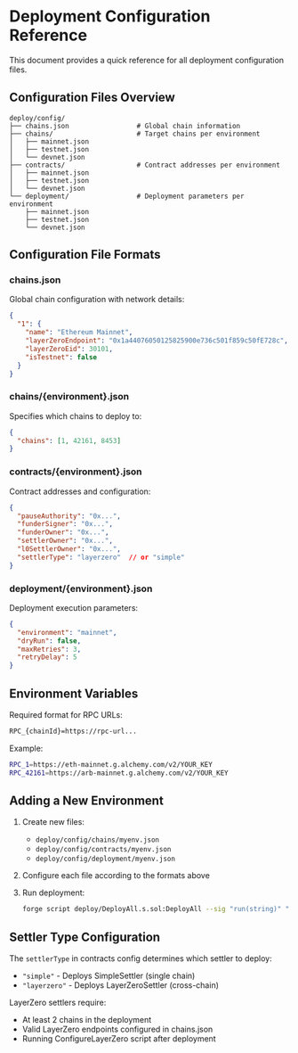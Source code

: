 # Deployment Configuration Reference

This document provides a quick reference for all deployment configuration files.

## Configuration Files Overview

```
deploy/config/
├── chains.json                 # Global chain information
├── chains/                     # Target chains per environment
│   ├── mainnet.json
│   ├── testnet.json
│   └── devnet.json
├── contracts/                  # Contract addresses per environment
│   ├── mainnet.json
│   ├── testnet.json
│   └── devnet.json
└── deployment/                 # Deployment parameters per environment
    ├── mainnet.json
    ├── testnet.json
    └── devnet.json
```

## Configuration File Formats

### chains.json
Global chain configuration with network details:

```json
{
  "1": {
    "name": "Ethereum Mainnet",
    "layerZeroEndpoint": "0x1a44076050125825900e736c501f859c50fE728c",
    "layerZeroEid": 30101,
    "isTestnet": false
  }
}
```

### chains/{environment}.json
Specifies which chains to deploy to:

```json
{
  "chains": [1, 42161, 8453]
}
```

### contracts/{environment}.json
Contract addresses and configuration:

```json
{
  "pauseAuthority": "0x...",
  "funderSigner": "0x...",
  "funderOwner": "0x...",
  "settlerOwner": "0x...",
  "l0SettlerOwner": "0x...",
  "settlerType": "layerzero"  // or "simple"
}
```

### deployment/{environment}.json
Deployment execution parameters:

```json
{
  "environment": "mainnet",
  "dryRun": false,
  "maxRetries": 3,
  "retryDelay": 5
}
```

## Environment Variables

Required format for RPC URLs:
```bash
RPC_{chainId}=https://rpc-url...
```

Example:
```bash
RPC_1=https://eth-mainnet.g.alchemy.com/v2/YOUR_KEY
RPC_42161=https://arb-mainnet.g.alchemy.com/v2/YOUR_KEY
```

## Adding a New Environment

1. Create new files:
   - `deploy/config/chains/myenv.json`
   - `deploy/config/contracts/myenv.json`
   - `deploy/config/deployment/myenv.json`

2. Configure each file according to the formats above

3. Run deployment:
   ```bash
   forge script deploy/DeployAll.s.sol:DeployAll --sig "run(string)" "myenv" --broadcast
   ```

## Settler Type Configuration

The `settlerType` in contracts config determines which settler to deploy:
- `"simple"` - Deploys SimpleSettler (single chain)
- `"layerzero"` - Deploys LayerZeroSettler (cross-chain)

LayerZero settlers require:
- At least 2 chains in the deployment
- Valid LayerZero endpoints configured in chains.json
- Running ConfigureLayerZero script after deployment
